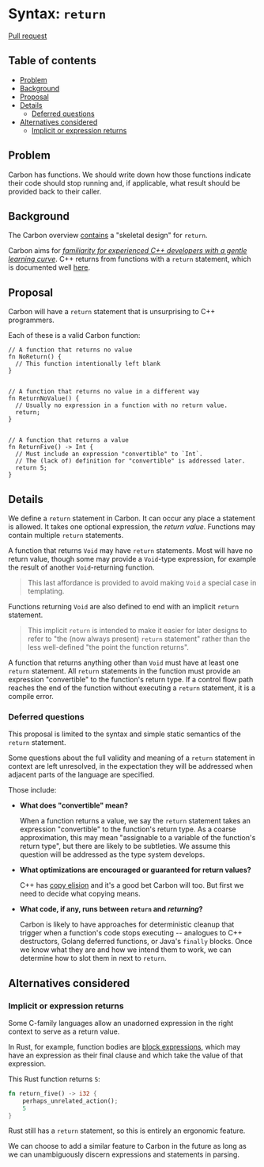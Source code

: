 # Syntax: `return`

<!--
Part of the Carbon Language project, under the Apache License v2.0 with LLVM
Exceptions. See /LICENSE for license information.
SPDX-License-Identifier: Apache-2.0 WITH LLVM-exception
-->

[Pull request](https://github.com/carbon-language/carbon-lang/pull/415)

<!-- toc -->

## Table of contents

-   [Problem](#problem)
-   [Background](#background)
-   [Proposal](#proposal)
-   [Details](#details)
    -   [Deferred questions](#deferred-questions)
-   [Alternatives considered](#alternatives-considered)
    -   [Implicit or expression returns](#implicit-or-expression-returns)

<!-- tocstop -->

## Problem

Carbon has functions. We should write down how those functions indicate their
code should stop running and, if applicable, what result should be provided back
to their caller.

## Background

The Carbon overview
[contains](https://github.com/carbon-language/carbon-lang/blob/trunk/docs/design/README.md#return)
a "skeletal design" for `return`.

Carbon aims for
[_familiarity for experienced C++ developers with a gentle learning curve_](https://github.com/carbon-language/carbon-lang/blob/trunk/docs/project/goals.md#interoperability-with-and-migration-from-existing-c-code).
C++ returns from functions with a `return` statement, which is documented well
[here](https://en.cppreference.com/w/cpp/language/return).

## Proposal

Carbon will have a `return` statement that is unsurprising to C++ programmers.

Each of these is a valid Carbon function:

```
// A function that returns no value
fn NoReturn() {
  // This function intentionally left blank
}


// A function that returns no value in a different way
fn ReturnNoValue() {
  // Usually no expression in a function with no return value.
  return;
}


// A function that returns a value
fn ReturnFive() -> Int {
  // Must include an expression "convertible" to `Int`.
  // The (lack of) definition for "convertible" is addressed later.
  return 5;
}
```

## Details

We define a `return` statement in Carbon. It can occur any place a statement is
allowed. It takes one optional expression, the _return value_. Functions may
contain multiple `return` statements.

A function that returns `Void` may have `return` statements. Most will have no
return value, though some may provide a `Void`-type expression, for example the
result of another `Void`-returning function.

> This last affordance is provided to avoid making `Void` a special case in
> templating.

Functions returning `Void` are also defined to end with an implicit `return`
statement.

> This implicit `return` is intended to make it easier for later designs to
> refer to "the (now always present) `return` statement" rather than the less
> well-defined "the point the function returns".

A function that returns anything other than `Void` must have at least one
`return` statement. All `return` statements in the function must provide an
expression "convertible" to the function's return type. If a control flow path
reaches the end of the function without executing a `return` statement, it is a
compile error.

### Deferred questions

This proposal is limited to the syntax and simple static semantics of the
`return` statement.

Some questions about the full validity and meaning of a `return` statement in
context are left unresolved, in the expectation they will be addressed when
adjacent parts of the language are specified.

Those include:

-   **What does "convertible" mean?**

    When a function returns a value, we say the `return` statement takes an
    expression "convertible" to the function's return type. As a coarse
    approximation, this may mean "assignable to a variable of the function's
    return type", but there are likely to be subtleties. We assume this question
    will be addressed as the type system develops.

-   **What optimizations are encouraged or guaranteed for return values?**

    C++ has
    [copy elision](https://en.cppreference.com/w/cpp/language/copy_elision) and
    it's a good bet Carbon will too. But first we need to decide what copying
    means.

-   **What code, if any, runs between `return` and _returning_?**

    Carbon is likely to have approaches for deterministic cleanup that trigger
    when a function's code stops executing -- analogues to C++ destructors,
    Golang deferred functions, or Java's `finally` blocks. Once we know what
    they are and how we intend them to work, we can determine how to slot them
    in next to `return`.

## Alternatives considered

### Implicit or expression returns

Some C-family languages allow an unadorned expression in the right context to
serve as a return value.

In Rust, for example, function bodies are
[block expressions](https://doc.rust-lang.org/reference/expressions/block-expr.html),
which may have an expression as their final clause and which take the value of
that expression.

This Rust function returns `5`:

```rust
fn return_five() -> i32 {
    perhaps_unrelated_action();
    5
}
```

Rust still has a `return` statement, so this is entirely an ergonomic feature.

We can choose to add a similar feature to Carbon in the future as long as we can
unambiguously discern expressions and statements in parsing.
